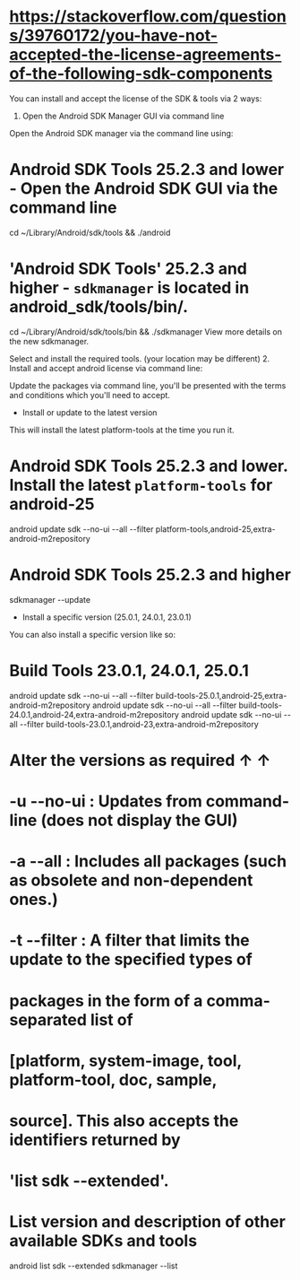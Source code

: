# https://stackoverflow.com/questions/39760172/you-have-not-accepted-the-license-agreements-of-the-following-sdk-components

You can install and accept the license of the SDK & tools via 2 ways:

1. Open the Android SDK Manager GUI via command line

Open the Android SDK manager via the command line using:

# Android SDK Tools 25.2.3 and lower - Open the Android SDK GUI via the command line
cd ~/Library/Android/sdk/tools && ./android

# 'Android SDK Tools' 25.2.3 and higher - `sdkmanager` is located in android_sdk/tools/bin/.
cd ~/Library/Android/sdk/tools/bin && ./sdkmanager
View more details on the new sdkmanager.

Select and install the required tools. (your location may be different)
2. Install and accept android license via command line:

Update the packages via command line, you'll be presented with the terms and conditions which you'll need to accept.

- Install or update to the latest version

This will install the latest platform-tools at the time you run it.

# Android SDK Tools 25.2.3 and lower. Install the latest `platform-tools` for android-25
android update sdk --no-ui --all --filter platform-tools,android-25,extra-android-m2repository

# Android SDK Tools 25.2.3 and higher
sdkmanager --update
- Install a specific version (25.0.1, 24.0.1, 23.0.1)

You can also install a specific version like so:

# Build Tools 23.0.1, 24.0.1, 25.0.1
android update sdk --no-ui --all --filter build-tools-25.0.1,android-25,extra-android-m2repository
android update sdk --no-ui --all --filter build-tools-24.0.1,android-24,extra-android-m2repository
android update sdk --no-ui --all --filter build-tools-23.0.1,android-23,extra-android-m2repository
# Alter the versions as required                      ↑               ↑

# -u --no-ui  : Updates from command-line (does not display the GUI)
# -a --all    : Includes all packages (such as obsolete and non-dependent ones.)
# -t --filter : A filter that limits the update to the specified types of
#               packages in the form of a comma-separated list of
#               [platform, system-image, tool, platform-tool, doc, sample,
#               source]. This also accepts the identifiers returned by
#               'list sdk --extended'.

# List version and description of other available SDKs and tools
android list sdk --extended
sdkmanager --list